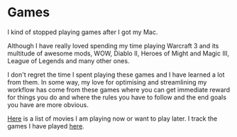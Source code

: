 # Games
I kind of stopped playing games after I got my Mac.

Although I have really loved spending my time playing Warcraft 3 and its multitude of awesome mods, WOW, Diablo II, Heroes of Might and Magic III, League of Legends and many other ones. 

I don't regret the time I spent playing these games and I have learned a lot from them. In some way, my love for optimising and streamlining my workflow has come from these games where you can get immediate reward for things you do and where the rules you have to follow and the end goals you have are more obvious.

[Here](https://trello.com/b/EekGabpj) is a list of movies I am playing now or want to play later. I track the games I have played [here](https://www.grouvee.com/user/nikivi/).
